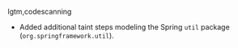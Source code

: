 lgtm,codescanning
* Added additional taint steps modeling the Spring `util` package (`org.springframework.util`).
